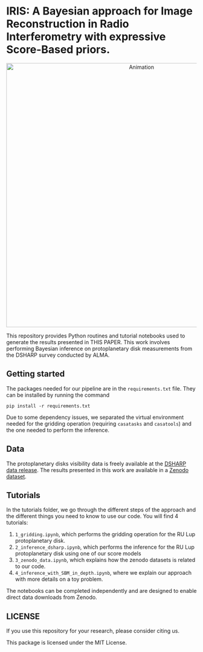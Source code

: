 # IRIS: A Bayesian approach for Image Reconstruction in Radio Interferometry with expressive Score-Based priors. 
<p align="center">
    <img src="assets/gif_dsharp.gif" alt="Animation" width="700">
</p>

This repository provides Python routines and tutorial notebooks used to generate the results presented in THIS PAPER. This work involves performing Bayesian inference on protoplanetary disk measurements from the DSHARP survey conducted by ALMA.


## Getting started
The packages needed for our pipeline are in the `requirements.txt` file. They can be installed by running the command
```shell
pip install -r requirements.txt
```
Due to some dependency issues, we separated the virtual environment needed for the gridding operation (requiring `casatasks` and `casatools`) and the one needed to perform the inference. 

## Data
The protoplanetary disks visibility data is freely available at the [DSHARP data release](https://almascience.eso.org/almadata/lp/DSHARP/). 
The results presented in this work are available in a [Zenodo dataset](https://zenodo.org/records/14407285).

## Tutorials
In the tutorials folder, we go through the different steps of the approach and the different things you need to know to use our code. You will find 4 tutorials: 
1) `1_gridding.ipynb`, which performs the gridding operation for the RU Lup protoplanetary disk. 
2) `2_inference_dsharp.ipynb`, which performs the inference for the RU Lup protoplanetary disk using one of our score models 
3) `3_zenodo_data.ipynb`, which explains how the zenodo datasets is related to our code. 
4) `4_inference_with_SBM_in_depth.ipynb`, where we explain our approach with more details on a toy problem.  

The notebooks can be completed independently and are designed to enable direct data downloads from Zenodo. 

## LICENSE
If you use this repository for your research, please consider citing us. 

This package is licensed under the MIT License. 


